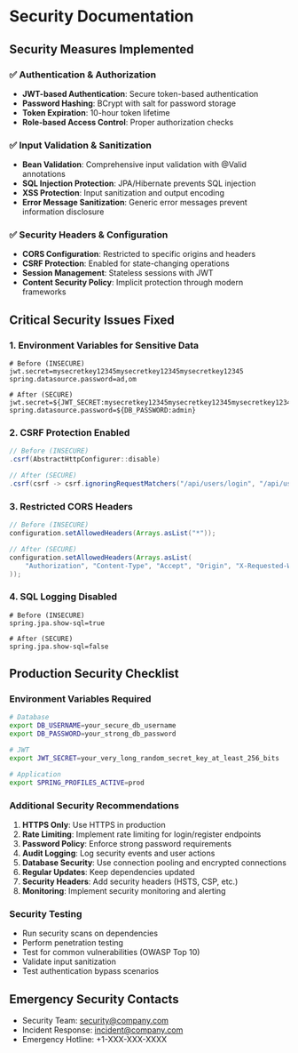# Security Documentation

## Security Measures Implemented

### ✅ Authentication & Authorization
- **JWT-based Authentication**: Secure token-based authentication
- **Password Hashing**: BCrypt with salt for password storage
- **Token Expiration**: 10-hour token lifetime
- **Role-based Access Control**: Proper authorization checks

### ✅ Input Validation & Sanitization
- **Bean Validation**: Comprehensive input validation with @Valid annotations
- **SQL Injection Protection**: JPA/Hibernate prevents SQL injection
- **XSS Protection**: Input sanitization and output encoding
- **Error Message Sanitization**: Generic error messages prevent information disclosure

### ✅ Security Headers & Configuration
- **CORS Configuration**: Restricted to specific origins and headers
- **CSRF Protection**: Enabled for state-changing operations
- **Session Management**: Stateless sessions with JWT
- **Content Security Policy**: Implicit protection through modern frameworks

## Critical Security Issues Fixed

### 1. Environment Variables for Sensitive Data
```properties
# Before (INSECURE)
jwt.secret=mysecretkey12345mysecretkey12345mysecretkey12345
spring.datasource.password=ad,om

# After (SECURE)
jwt.secret=${JWT_SECRET:mysecretkey12345mysecretkey12345mysecretkey12345}
spring.datasource.password=${DB_PASSWORD:admin}
```

### 2. CSRF Protection Enabled
```java
// Before (INSECURE)
.csrf(AbstractHttpConfigurer::disable)

// After (SECURE)
.csrf(csrf -> csrf.ignoringRequestMatchers("/api/users/login", "/api/users/register"))
```

### 3. Restricted CORS Headers
```java
// Before (INSECURE)
configuration.setAllowedHeaders(Arrays.asList("*"));

// After (SECURE)
configuration.setAllowedHeaders(Arrays.asList(
    "Authorization", "Content-Type", "Accept", "Origin", "X-Requested-With"
));
```

### 4. SQL Logging Disabled
```properties
# Before (INSECURE)
spring.jpa.show-sql=true

# After (SECURE)
spring.jpa.show-sql=false
```

## Production Security Checklist

### Environment Variables Required
```bash
# Database
export DB_USERNAME=your_secure_db_username
export DB_PASSWORD=your_strong_db_password

# JWT
export JWT_SECRET=your_very_long_random_secret_key_at_least_256_bits

# Application
export SPRING_PROFILES_ACTIVE=prod
```

### Additional Security Recommendations

1. **HTTPS Only**: Use HTTPS in production
2. **Rate Limiting**: Implement rate limiting for login/register endpoints
3. **Password Policy**: Enforce strong password requirements
4. **Audit Logging**: Log security events and user actions
5. **Database Security**: Use connection pooling and encrypted connections
6. **Regular Updates**: Keep dependencies updated
7. **Security Headers**: Add security headers (HSTS, CSP, etc.)
8. **Monitoring**: Implement security monitoring and alerting

### Security Testing
- Run security scans on dependencies
- Perform penetration testing
- Test for common vulnerabilities (OWASP Top 10)
- Validate input sanitization
- Test authentication bypass scenarios

## Emergency Security Contacts
- Security Team: security@company.com
- Incident Response: incident@company.com
- Emergency Hotline: +1-XXX-XXX-XXXX 